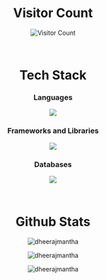 <div align="center">  
  
# Visitor Count

![Visitor Count](https://profile-counter.glitch.me/dheerajmantha/count.svg)

&ensp; 

# Tech Stack

  ### Languages

  <a href="https://skillicons.dev">
    <img src="https://skillicons.dev/icons?i=java,python,javascript,html,css" />
  </a>

  <br/>

  ### Frameworks and Libraries

  <a href="https://skillicons.dev">
    <img src="https://skillicons.dev/icons?i=react,nodejs,express,tailwind,bootstrap,flask,tensorflow,pytorch" />
  </a>

  <br/>

  ### Databases

  <a href="https://skillicons.dev">
    <img src="https://skillicons.dev/icons?i=mysql,mongodb,postgresql,sqlite,firebase" />
  </a>

  <br/>

&ensp;

# Github Stats

  <p align="center">
    <img src="https://github-readme-stats.vercel.app/api?username=dheerajmantha&show_icons=true&theme=radical" alt="dheerajmantha" />
  </p>

  <p align="center">
    <img src="https://github-readme-streak-stats.herokuapp.com/?user=dheerajmantha&theme=radical" alt="dheerajmantha" />
  </p>

  <p align="center">
    <img src="https://github-readme-stats.vercel.app/api/top-langs/?username=dheerajmantha&layout=compact&theme=radical" alt="dheerajmantha" />
  </p>

</div>
